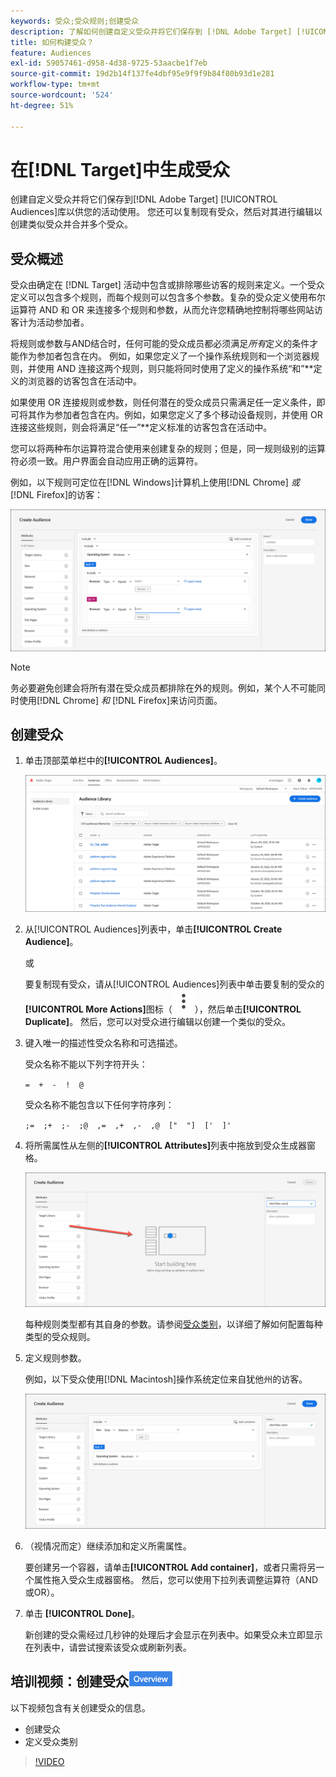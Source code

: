 ```yaml
---
keywords: 受众;受众规则;创建受众
description: 了解如何创建自定义受众并将它们保存到 [!DNL Adobe Target] [!UICONTROL Audiences]库以供在活动中使用。
title: 如何构建受众？
feature: Audiences
exl-id: 59057461-d958-4d38-9725-53aacbe1f7eb
source-git-commit: 19d2b14f137fe4dbf95e9f9f9b84f80b93d1e281
workflow-type: tm+mt
source-wordcount: '524'
ht-degree: 51%

---
```


# 在[!DNL Target]中生成受众

创建自定义受众并将它们保存到[!DNL Adobe Target] [!UICONTROL Audiences]库以供您的活动使用。 您还可以复制现有受众，然后对其进行编辑以创建类似受众并合并多个受众。

## 受众概述

受众由确定在 [!DNL Target] 活动中包含或排除哪些访客的规则来定义。一个受众定义可以包含多个规则，而每个规则可以包含多个参数。复杂的受众定义使用布尔运算符 AND 和 OR 来连接多个规则和参数，从而允许您精确地控制将哪些网站访客计为活动参加者。

将规则或参数与AND结合时，任何可能的受众成员都必须满足&#x200B;*所有*&#x200B;定义的条件才能作为参加者包含在内。 例如，如果您定义了一个操作系统规则和一个浏览器规则，并使用 AND 连接这两个规则，则只能将同时使用了定义的操作系统“和”**&#x200B;定义的浏览器的访客包含在活动中。

如果使用 OR 连接规则或参数，则任何潜在的受众成员只需满足任一定义条件，即可将其作为参加者包含在内。例如，如果您定义了多个移动设备规则，并使用 OR 连接这些规则，则会将满足“任一”**&#x200B;定义标准的访客包含在活动中。

您可以将两种布尔运算符混合使用来创建复杂的规则；但是，同一规则级别的运算符必须一致。用户界面会自动应用正确的运算符。

例如，以下规则可定位在[!DNL Windows]计算机上使用[!DNL Chrome] *或* [!DNL Firefox]的访客：

![创建受众](assets/audience_create.png)

>[!NOTE]
>
>务必要避免创建会将所有潜在受众成员都排除在外的规则。例如，某个人不可能同时使用[!DNL Chrome] *和* [!DNL Firefox]来访问页面。

## 创建受众

1. 单击顶部菜单栏中的&#x200B;**[!UICONTROL Audiences]**。

   ![audiences_list图像](assets/audiences_list.png)

1. 从[!UICONTROL Audiences]列表中，单击&#x200B;**[!UICONTROL Create Audience]**。

   或

   要复制现有受众，请从[!UICONTROL Audiences]列表中单击要复制的受众的&#x200B;**[!UICONTROL More Actions]**&#x200B;图标（![更多操作图标](/help/main/assets/icons/MoreSmallListVert.svg)），然后单击&#x200B;**[!UICONTROL Duplicate]**。 然后，您可以对受众进行编辑以创建一个类似的受众。

1. 键入唯一的描述性受众名称和可选描述。

   受众名称不能以下列字符开头：

   `=  +  -  !  @`

   受众名称不能包含以下任何字符序列：

   `;=  ;+  ;-  ;@  ,=  ,+  ,-  ,@  ["  "]  ['  ]'`

1. 将所需属性从左侧的&#x200B;**[!UICONTROL Attributes]**&#x200B;列表中拖放到受众生成器窗格。

   ![拖放属性](assets/drag-attribute.png)

   每种规则类型都有其自身的参数。请参阅[受众类别](/help/main/c-target/c-audiences/c-target-rules/target-rules.md#concept_E3A77E42F1644503A829B5107B20880D)，以详细了解如何配置每种类型的受众规则。

1. 定义规则参数。

   例如，以下受众使用[!DNL Macintosh]操作系统定位来自犹他州的访客。

   ![犹他州/Macintosh受众](assets/adience-builder.png)

1. （视情况而定）继续添加和定义所需属性。

   要创建另一个容器，请单击&#x200B;**[!UICONTROL Add container]**，或者只需将另一个属性拖入受众生成器窗格。 然后，您可以使用下拉列表调整运算符（AND或OR）。

1. 单击 **[!UICONTROL Done]**。

   新创建的受众需经过几秒钟的处理后才会显示在列表中。如果受众未立即显示在列表中，请尝试搜索该受众或刷新列表。

## 培训视频：创建受众![概述徽章](/help/main/assets/overview.png)

以下视频包含有关创建受众的信息。

* 创建受众
* 定义受众类别

>[!VIDEO](https://video.tv.adobe.com/v/17392)
